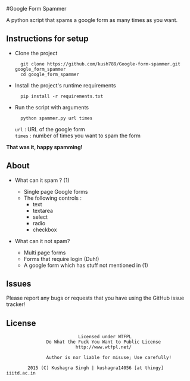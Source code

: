 #Google Form Spammer

A python script that spams a google form as many times as you want.

Instructions for setup
------------

- Clone the project

        git clone https://github.com/kush789/Google-form-spammer.git google_form_spammer
        cd google_form_spammer

- Install the project's runtime requirements

        pip install -r requirements.txt

- Run the script with arguments

        python spammer.py url times
        
  ``url`` : URL of the google form <br>
  ``times`` : number of times you want to spam the form

**That was it, happy spamming!**

About
-----------

* What can it spam ? (1)
  
  - Single page Google forms
  - The following controls :
    - text
    - textarea
    - select
    - radio
    - checkbox

* What can it not spam?
  
  - Multi page forms
  - Forms that require login (Duh!)
  - A google form which has stuff not mentioned in (1)

Issues
------------

Please report any bugs or requests that you have using the GitHub issue tracker!

License
------------

                               Licensed under WTFPL
                   Do What the Fuck You Want to Public License
                              http://www.wtfpl.net/

                   Author is nor liable for misuse; Use carefully!

            2015 (C) Kushagra Singh | kushagra14056 [at thingy] iiitd.ac.in
